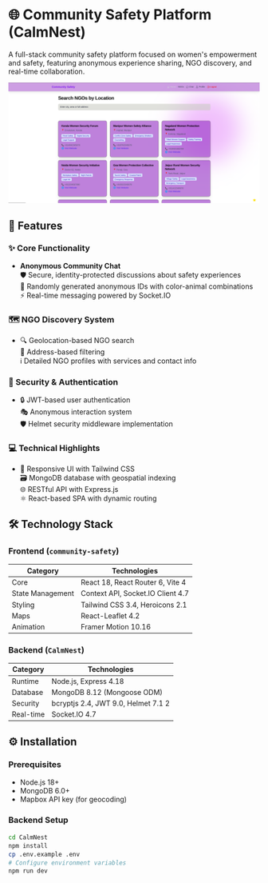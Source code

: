 # 🌐 Community Safety Platform (CalmNest)

A full-stack community safety platform focused on women's empowerment and safety, featuring anonymous experience sharing, NGO discovery, and real-time collaboration.

![Project Banner](./frontend/src/assets/Hack.png) <!-- Add actual screenshot -->

## 🚀 Features

### ✨ Core Functionality
- **Anonymous Community Chat**  
  🛡️ Secure, identity-protected discussions about safety experiences  
  🌈 Randomly generated anonymous IDs with color-animal combinations  
  ⚡ Real-time messaging powered by Socket.IO

### 🗺️ NGO Discovery System
- 🔍 Geolocation-based NGO search  
  📍 Address-based filtering  
  ℹ️ Detailed NGO profiles with services and contact info

### 🔐 Security & Authentication
- 🔒 JWT-based user authentication  
  🎭 Anonymous interaction system  
  🛡️ Helmet security middleware implementation

### 💻 Technical Highlights
- 📱 Responsive UI with Tailwind CSS  
  🗃️ MongoDB database with geospatial indexing  
  🌐 RESTful API with Express.js  
  ⚛️ React-based SPA with dynamic routing

## 🛠️ Technology Stack

### Frontend (`community-safety`)
| Category          | Technologies                                                                 |
|-------------------|------------------------------------------------------------------------------|
| Core              | React 18, React Router 6, Vite 4                                            |
| State Management  | Context API, Socket.IO Client 4.7                                           |
| Styling           | Tailwind CSS 3.4, Heroicons 2.1                                             |
| Maps              | React-Leaflet 4.2                                                           |
| Animation         | Framer Motion 10.16                                                        |

### Backend (`CalmNest`)
| Category          | Technologies                                                                 |
|-------------------|------------------------------------------------------------------------------|
| Runtime           | Node.js, Express 4.18                                                       |
| Database          | MongoDB 8.12 (Mongoose ODM)                                                 |
| Security          | bcryptjs 2.4, JWT 9.0, Helmet 7.1                                           2                                                           |
| Real-time         | Socket.IO 4.7                                                               |

## ⚙️ Installation

### Prerequisites
- Node.js 18+
- MongoDB 6.0+
- Mapbox API key (for geocoding)

### Backend Setup
```bash
cd CalmNest
npm install
cp .env.example .env
# Configure environment variables
npm run dev